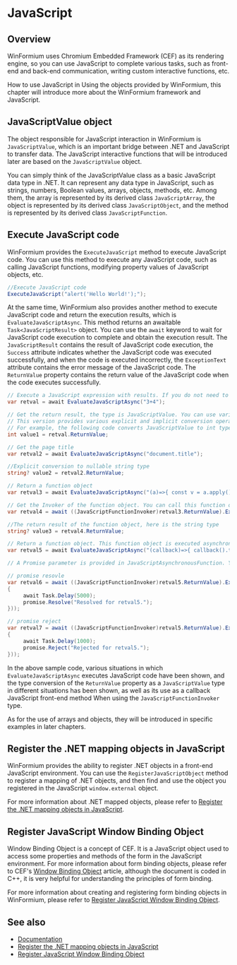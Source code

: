 # JavaScript

## Overview

WinFormium uses Chromium Embedded Framework (CEF) as its rendering engine, so you can use JavaScript to complete various tasks, such as front-end and back-end communication, writing custom interactive functions, etc.

How to use JavaScript in Using the objects provided by WinFormium, this chapter will introduce more about the WinFormium framework and JavaScript.

## JavaScriptValue object

The object responsible for JavaScript interaction in WinFormium is `JavaScriptValue`, which is an important bridge between .NET and JavaScript to transfer data. The JavaScript interactive functions that will be introduced later are based on the `JavaScriptValue` object.

You can simply think of the JavaScriptValue class as a basic JavaScript data type in .NET. It can represent any data type in JavaScript, such as strings, numbers, Boolean values, arrays, objects, methods, etc. Among them, the array is represented by its derived class `JavaScriptArray`, the object is represented by its derived class `JavaScriptObject`, and the method is represented by its derived class `JavaScriptFunction`.

## Execute JavaScript code

WinFormium provides the `ExecuteJavaScript` method to execute JavaScript code. You can use this method to execute any JavaScript code, such as calling JavaScript functions, modifying property values of JavaScript objects, etc.

```csharp
//Execute JavaScript code
ExecuteJavaScript("alert('Hello World!');");
```

At the same time, WinFormium also provides another method to execute JavaScript code and return the execution results, which is `EvaluateJavaScriptAsync`. This method returns an awaitable `Task<JavaScriptResult>` object. You can use the `await` keyword to wait for JavaScript code execution to complete and obtain the execution result. The `JavaScriptResult` contains the result of JavaScript code execution, the `Success` attribute indicates whether the JavaScript code was executed successfully, and when the code is executed incorrectly, the `ExceptionText` attribute contains the error message of the JavaScript code. The `ReturnValue` property contains the return value of the JavaScript code when the code executes successfully.

```csharp
// Execute a JavaScript expression with results. If you do not need to return a result, you can use the ExecuteJavaScript method.
var retval = await EvaluateJavaScriptAsync("3+4");

// Get the return result, the type is JavaScriptValue. You can use various methods of JavaScriptValue to get the value of the return result.
// This version provides various explicit and implicit conversion operators for JavaScriptValue, which can directly convert JavaScriptValue into various basic types.
// For example, the following code converts JavaScriptValue to int type.
int value1 = retval.ReturnValue;

// Get the page title
var retval2 = await EvaluateJavaScriptAsync("document.title");

//Explicit conversion to nullable string type
string? value2 = retval2.ReturnValue;

// Return a function object
var retval3 = await EvaluateJavaScriptAsync("(a)=>{ const v = a.apply(); console.log(`value:${v}`); }");

// Get the Invoker of the function object. You can call this function object through ExecuteAsync of the Invoker type. JavaScriptSynchronousFunction is used here, which means that the function object is executed synchronously. If it is executed asynchronously, JavaScriptAsynchronousFunction can be used, selected according to the parameter type of the function object.
var retval4 = await ((JavaScriptFunctionInvoker)retval3.ReturnValue).ExecuteAsync(new JavaScriptSynchronousFunction((a) => "Callback function for retval3."));

//The return result of the function object, here is the string type
string? value3 = retval4.ReturnValue;

// Return a function object. This function object is executed asynchronously, so use JavaScriptAsynchronousFunction
var retval5 = await EvaluateJavaScriptAsync("(callback)=>{ callback().then(x=>console.log(`success:${x}`)).catch(err=>console.log(`success:$ {err}`)); }");

// A Promise parameter is provided in JavaScriptAsynchronousFunction. You can use the Resolve method of this parameter to return the result, or you can use the Reject method to return an error. Because it is asynchronous, the await keyword is used here to wait for the execution result of this asynchronous function.

// promise resovle
var retval6 = await ((JavaScriptFunctionInvoker)retval5.ReturnValue).ExecuteAsync(new JavaScriptAsynchronousFunction(async (args, promise) =>
{
     await Task.Delay(5000);
     promise.Resolve("Resolved for retval5.");
}));

// promise reject
var retval7 = await ((JavaScriptFunctionInvoker)retval5.ReturnValue).ExecuteAsync(new JavaScriptAsynchronousFunction(async (args, promise) =>
{
     await Task.Delay(1000);
     promise.Reject("Rejected for retval5.");
}));
```

In the above sample code, various situations in which `EvaluateJavaScriptAsync` executes JavaScript code have been shown, and the type conversion of the `ReturnValue` property as a `JavaScriptValue` type in different situations has been shown, as well as its use as a callback JavaScript front-end method When using the `JavaScriptFunctionInvoker` type.

As for the use of arrays and objects, they will be introduced in specific examples in later chapters.

## Register the .NET mapping objects in JavaScript

WinFormium provides the ability to register .NET objects in a front-end JavaScript environment. You can use the `RegisterJavaScriptObject` method to register a mapping of .NET objects, and then find and use the object you registered in the JavaScript `window.external` object.

For more information about .NET mapped objects, please refer to [Register the .NET mapping objects in JavaScript](./Register-Mapping-Objects.md).

## Register JavaScript Window Binding Object

Window Binding Object is a concept of CEF. It is a JavaScript object used to access some properties and methods of the form in the JavaScript environment. For more information about form binding objects, please refer to CEF's [Window Binding Object](https://bitbucket.org/chromiumembedded/cef/wiki/JavaScriptIntegration.md#markdown-header-window-binding-object) article, although the document is coded in C++, it is very helpful for understanding the principles of form binding.

For more information about creating and registering form binding objects in WinFormium, please refer to [Register JavaScript Window Binding Object](./Register-Window-Binding-Objects.md).

## See also

- [Documentation](../Home.md)
- [Register the .NET mapping objects in JavaScript](./Register-Mapping-Objects.md)
- [Register JavaScript Window Binding Object](./Register-Window-Binding-Objects.md)
